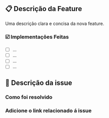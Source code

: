 ## :clipboard: Descrição da Feature

Uma descrição clara e concisa da nova feature.

### :ballot_box_with_check: Implementações Feitas

<!-- Descreva as novas implementações/ajustes feitos para essa feature -->

- [ ] ...
- [ ] ...
- [ ] ...
- [ ] ...

<!-- CASO FOR UMA ISSUE -->

## :wrench: Descrição da issue

<!-- Uma descrição clara e concisa da issue resolvida -->

### Como foi resolvido

<!-- Detalhes da solução feita -->

### Adicione o link relacionado á issue
